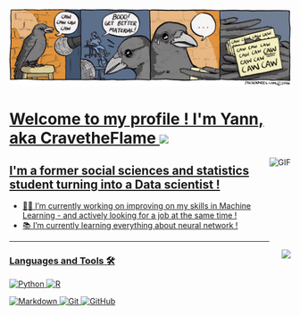   <div align="center"> 
<a href="">
<img  src="204.png" />
    </a>
    <a href="">
</div>

# Welcome to my profile ! I'm Yann, aka CravetheFlame <img width="30px" src="https://media.tenor.com/images/3b388fe03da271d2674faf85eb7c3fcd/tenor.gif" />

<img align="right" alt="GIF" height="160px" src="https://media.giphy.com/media/du3J3cXyzhj75IOgvA/giphy.gif" />

## I'm a former social sciences and statistics student turning into a Data scientist !

- 👨‍💻 I’m currently working on improving on my skills in Machine Learning - and actively looking for a job at the same time !
- 📚 I’m currently learning everything about neural network ! 
---



<img align="right" src="http://estruyf-github.azurewebsites.net/api/VisitorHit?user=Bgstatic&repo=Yannaubineau&countColorcountColor&countColor=%237B1E7B"/>

### Languages and Tools 🛠 
![Python](https://img.shields.io/badge/python-3670A0?style=for-the-badge&logo=python&logoColor=ffdd54)
![R](https://img.shields.io/badge/r-%23276DC3.svg?style=for-the-badge&logo=r&logoColor=white)


![Markdown](https://img.shields.io/badge/-Markdown-000000?style=flat-square&logo=markdown)
![Git](https://img.shields.io/badge/-Git-%23F05032?style=flat-square&logo=git&logoColor=%23ffffff)
![GitHub](https://img.shields.io/badge/-GitHub-181717?style=flat-square&logo=github)
